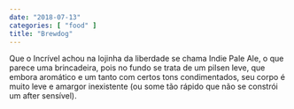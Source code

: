 ```yaml
---
date: "2018-07-13"
categories: [ "food" ]
title: "Brewdog"
---
```

Que o Incrível achou na lojinha da liberdade se chama Indie Pale Ale, o que parece uma brincadeira, pois no fundo se trata de um pilsen leve, que embora aromático e um tanto com certos tons condimentados, seu corpo é muito leve e amargor inexistente (ou some tão rápido que não se constrói um after sensível).
